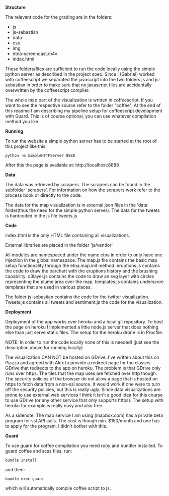 **Structure**

The relevant code for the grading are in the folders:
  - js
  - js-sebastian
  - data
  - css
  - img
  - etna-screencast.m4v
  - index.html

These folders/files are sufficient to run the code locally using the simple python server as described in the project spec. Since I (Gabriel) worked with coffeescript we separated the javascript into the two folders js and js-sebastian in order to make sure that no javascript files are accidentally overwritten by the coffeescript compiler.

The whole map part of the visualization is written in coffeescript. If you want to see the respective source refer to the folder "coffee". At the end of this readme I am describing my pipeline setup for coffeescript development with Guard. This is of course optional, you can use whatever compilation method  you like.

**Running**

To run the website a simple python server has to be started at the root of this project like this:

```
python -m SimpleHTTPServer 8888
```

After this the page is available at: http://localhost:8888

**Data**

The data was retrieved by scrapers. The scrapers can be found in the subfolder 'scrapers'. For information on how the scrapers work refer to the process book or directly to the code.

The data for the map visualization is in external json files in the 'data' folder(thus the need for the simple python server). The data for the tweets is hardcoded in the js file tweets.js

**Code**

index.html is the only HTML file containing all visualizations.

External libraries are placed in the folder 'js/vendor'

All modules are namespaced under the name etna in order to only have one injection in the global namespace. The map.js file contains the basic map setup functionality through the etna.map.init method. eruptions.js contains the code to draw the barchart with the eruptions history and the brushing capability. d3layer.js contains the code to draw an svg layer with circles representing the plume area over the map. templates.js contains underscore templates that are used in various places.

The folder js-sebastian contains the code for the twitter visualization. Tweets.js contains all tweets and sentiment.js the code for the visualization.

**Deployment**

Deployment of the app works over heroku and a local git repository. To host the page on heroku I implemented a little node.js server that does nothing else than just serve static files. The setup for the heroku drone is in Procfile.

NOTE: In order to run the code locally none of this is needed! (just see the description above for running locally)

The visualization CAN NOT be hosted on GDrive. I've written about this on Piazza and agreed with Alex to provide a redirect page for the classes GDrive that redirects to the app on heroku.
The problem is that GDrive only runs over https. The tiles that the map uses are fetched over http though. The security policies of the browser do not allow a page that is hosted on https to fetch data from a non-ssl source. It would work if one were to turn off the security policies, but this is really ugly. Since data visualizations are prone to use external web services I think it isn't a good idea for this course to use GDrive (or any other service that only supports https). The setup with heroku for example is really easy and also free.

As a sidenote: The map service I am using (mapbox.com) has a private beta program for ssl API calls. The cost is though min. $150/month and one has to apply for the program. I didn't bother with this.

**Guard**

To use guard for coffee compilation you need ruby and bundler installed.
To guard coffee and scss files, run:

```
bundle install
```

and then:

```
bundle exec guard
```

which will automatically compile coffee script to js.